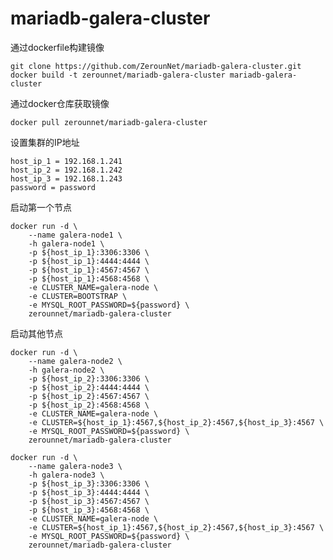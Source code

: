 # mariadb-galera-cluster

通过dockerfile构建镜像

	git clone https://github.com/ZerounNet/mariadb-galera-cluster.git
	docker build -t zerounnet/mariadb-galera-cluster mariadb-galera-cluster
	
通过docker仓库获取镜像

	docker pull zerounnet/mariadb-galera-cluster
	

设置集群的IP地址

	host_ip_1 = 192.168.1.241
	host_ip_2 = 192.168.1.242
	host_ip_3 = 192.168.1.243
	password = password

启动第一个节点

	docker run -d \
		--name galera-node1 \
		-h galera-node1 \
		-p ${host_ip_1}:3306:3306 \
		-p ${host_ip_1}:4444:4444 \
		-p ${host_ip_1}:4567:4567 \
		-p ${host_ip_1}:4568:4568 \
		-e CLUSTER_NAME=galera-node \
		-e CLUSTER=BOOTSTRAP \
		-e MYSQL_ROOT_PASSWORD=${password} \
		zerounnet/mariadb-galera-cluster

启动其他节点

	docker run -d \
		--name galera-node2 \
		-h galera-node2 \
		-p ${host_ip_2}:3306:3306 \
		-p ${host_ip_2}:4444:4444 \
		-p ${host_ip_2}:4567:4567 \
		-p ${host_ip_2}:4568:4568 \
		-e CLUSTER_NAME=galera-node \
		-e CLUSTER=${host_ip_1}:4567,${host_ip_2}:4567,${host_ip_3}:4567 \
		-e MYSQL_ROOT_PASSWORD=${password} \
		zerounnet/mariadb-galera-cluster

	docker run -d \
		--name galera-node3 \
		-h galera-node3 \
		-p ${host_ip_3}:3306:3306 \
		-p ${host_ip_3}:4444:4444 \
		-p ${host_ip_3}:4567:4567 \
		-p ${host_ip_3}:4568:4568 \
		-e CLUSTER_NAME=galera-node \
		-e CLUSTER=${host_ip_1}:4567,${host_ip_2}:4567,${host_ip_3}:4567 \
		-e MYSQL_ROOT_PASSWORD=${password} \
		zerounnet/mariadb-galera-cluster
	